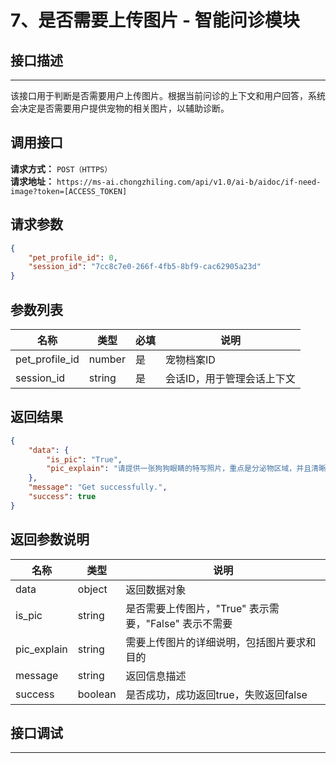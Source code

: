 # 7、是否需要上传图片 - 智能问诊模块

## 接口描述
---
该接口用于判断是否需要用户上传图片。根据当前问诊的上下文和用户回答，系统会决定是否需要用户提供宠物的相关图片，以辅助诊断。

## 调用接口
**请求方式：** `POST（HTTPS）`  
**请求地址：** `https://ms-ai.chongzhiling.com/api/v1.0/ai-b/aidoc/if-need-image?token=[ACCESS_TOKEN]`

## 请求参数
```json
{
    "pet_profile_id": 0,
    "session_id": "7cc8c7e0-266f-4fb5-8bf9-cac62905a23d"
}
```

## 参数列表

| 名称            | 类型   | 必填 | 说明                  |
| --------------- | ------ | ---- | --------------------- |
| pet_profile_id  | number | 是   | 宠物档案ID            |
| session_id      | string | 是   | 会话ID，用于管理会话上下文 |

## 返回结果
```json
{
    "data": {
        "is_pic": "True",
        "pic_explain": "请提供一张狗狗眼睛的特写照片，重点是分泌物区域，并且清晰显示眼睛周围的皮肤状况。这有助于判断是否是结膜炎或者其他感染。请确保照片清晰，光线充足，能清楚地看到眼睛分泌物的情况。"
    },
    "message": "Get successfully.",
    "success": true
}
```

## 返回参数说明
| 名称              | 类型   | 说明                                         |
|-------------------|--------|----------------------------------------------|
| data              | object | 返回数据对象                                 |
| is_pic            | string | 是否需要上传图片，"True" 表示需要，"False" 表示不需要 |
| pic_explain       | string | 需要上传图片的详细说明，包括图片要求和目的    |
| message           | string | 返回信息描述                                 |
| success           | boolean| 是否成功，成功返回true，失败返回false        |

## 接口调试
---
<script setup>  
import SwaggerUI from '../../../../src/components/SwaggerUI.vue'  
</script>  

<ClientOnly>  
  <SwaggerUI   
    tag="if-need-image"   
    type="post"   
    path="/aidoc/if-need-image"   
  />  
</ClientOnly>


